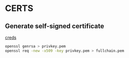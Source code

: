 # CERTS


## Generate self-signed certificate
[creds](https://stackoverflow.com/questions/66604487/how-do-i-generate-fullchain-pem-and-privkey-pem)

```bash
openssl genrsa > privkey.pem
openssl req -new -x509 -key privkey.pem > fullchain.pem
```
